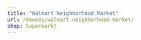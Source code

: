 ```yaml
---
title: "Walmart Neighborhood Market"
url: /downey/walmart-neighborhood-market/
shop: Supermarkt
---
```

